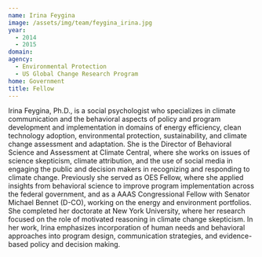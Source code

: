 ```yaml
---
name: Irina Feygina
image: /assets/img/team/feygina_irina.jpg
year: 
  - 2014
  - 2015
domain:
agency:
  - Environmental Protection
  - US Global Change Research Program
home: Government
title: Fellow
---
```


Irina Feygina, Ph.D., is a social psychologist who specializes in climate communication and the behavioral aspects of policy and program development and implementation in domains of energy efficiency, clean technology adoption, environmental protection, sustainability, and climate change assessment and adaptation. She is the Director of Behavioral Science and Assessment at Climate Central, where she works on issues of science skepticism, climate attribution, and the use of social media in engaging the public and decision makers in recognizing and responding to climate change. Previously she served as OES Fellow, where she applied insights from behavioral science to improve program implementation across the federal government, and as a AAAS Congressional Fellow with Senator Michael Bennet (D-CO), working on the energy and environment portfolios. She completed her doctorate at New York University, where her research focused on the role of motivated reasoning in climate change skepticism. In her work, Irina emphasizes incorporation of human needs and behavioral approaches into program design, communication strategies, and evidence-based policy and decision making. 
